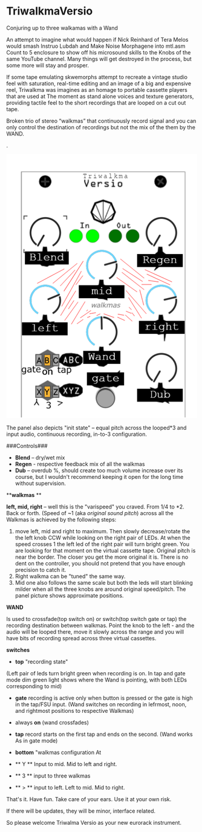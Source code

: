 # TriwalkmaVersio

Conjuring up to three walkamas with a Wand



An attempt to imagine what would happen if Nick Reinhard of Tera Melos would smash Instruo Lubdah and Make Noise Morphagene into mtl.asm Count to 5 enclosure to show off his microsound skills to the Knobs of the same YouTube channel. 
Many things will get destroyed in the process, but some more will stay and prosper.

If some tape emulating skwemorphs attempt to recreate a vintage studio feel with saturation, real-time editing and an image of a big and expensive reel, Triwalkma was imagines as an homage to portable cassette players that are used at
The moment as stand alone voices and texture generators, providing tactile feel to the short recordings that are looped on a cut out tape. 

Broken trio of stereo “walkmas” that continuously record signal and you can only control the destination of recordings but not the mix of the them by the WAND. 

.

![](https://github.com/onoma2/TriwalkmaVersio/blob/main/triwalkma.png)


The panel also depicts "init state" – equal pitch across the looped*3 and input audio, continuous recording, in-to-3 configuration.


###Controls###



- **Blend** – dry/wet mix 
- **Regen** - respective feedback mix of all the walkmas
- **Dub** – overdub %, should create too much volume increase over its course, but I wouldn't recommend keeping it open for the long time without supervision.

**__walkmas__ **

**left, mid, right** – well this is the "varispeed" you craved. From 1/4 to *2. Back or forth.
(Speed of ~1 (aka _original sound pitch_) across all the Walkmas is achieved by the following steps:
1) move left, mid and right to maximum. Then slowly decrease/rotate the the left knob CCW while looking on the right pair of LEDs. At when the speed crosses 1 the left led of the right pair will turn bright green. You are looking for that moment on the virtual cassette tape. Original pitch is near the border. The closer you get the more original it is. There is no dent on the controller, you should not pretend that you have enough precision to catch it.
2) Right walkma can be "tuned" the same way. 
3) Mid one also follows the same scale but both the leds will start blinking milder when all the three knobs are around original speed/pitch. 
The panel picture shows approximate positions.

**WAND** 

Is used to crossfade(top switch on) or switch(top switch gate or tap) the recording destination between walkmas. Point the knob to the left - and the audio will be looped there, move it slowly across the range and you will have bits of recording spread across three virtual cassettes.



**switches**

- __top__ "recording state"

(Left pair of leds turn bright green when recording is on. In tap and gate mode dim green light shows where the Wand is pointing, with both LEDs corresponding to mid)

- **gate** recording is active only when button is pressed or the gate is high in the tap/FSU input. (Wand switches on recording in lefrmost, noon, and rightmost positions to respective
Walkmas)
- always **on** (wand crossfades)
- **tap** record starts on the first tap and ends on the second. (Wand works
As in gate mode)

- __bottom__ "walkmas configuration 
At
- ** Y ** Input to mid. Mid to left and right.
- ** 3 ** input to three walkmas
- ** > ** input to left. Left to mid. Mid to right.


That's it. Have fun. Take care of your ears. Use it at your own risk.

If there will be updates, they will be minor, interface related. 

So please welcome Triwalma Versio as your new eurorack instrument.
